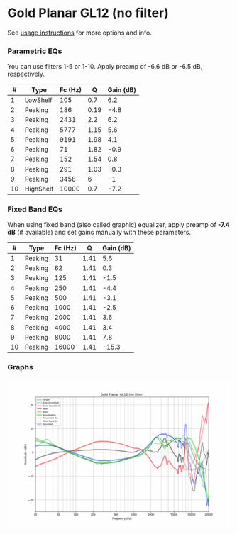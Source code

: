 # Gold Planar GL12 (no filter)
See [usage instructions](https://github.com/jaakkopasanen/AutoEq#usage) for more options and info.

### Parametric EQs
You can use filters 1-5 or 1-10. Apply preamp of -6.6 dB or -6.5 dB, respectively.

|   # | Type      |   Fc (Hz) |    Q |   Gain (dB) |
|-----|-----------|-----------|------|-------------|
|   1 | LowShelf  |       105 | 0.7  |         6.2 |
|   2 | Peaking   |       186 | 0.19 |        -4.8 |
|   3 | Peaking   |      2431 | 2.2  |         6.2 |
|   4 | Peaking   |      5777 | 1.15 |         5.6 |
|   5 | Peaking   |      9191 | 1.98 |         4.1 |
|   6 | Peaking   |        71 | 1.82 |        -0.9 |
|   7 | Peaking   |       152 | 1.54 |         0.8 |
|   8 | Peaking   |       291 | 1.03 |        -0.3 |
|   9 | Peaking   |      3458 | 6    |        -1   |
|  10 | HighShelf |     10000 | 0.7  |        -7.2 |

### Fixed Band EQs
When using fixed band (also called graphic) equalizer, apply preamp of **-7.4 dB** (if available) and set gains manually with these parameters.

|   # | Type    |   Fc (Hz) |    Q |   Gain (dB) |
|-----|---------|-----------|------|-------------|
|   1 | Peaking |        31 | 1.41 |         5.6 |
|   2 | Peaking |        62 | 1.41 |         0.3 |
|   3 | Peaking |       125 | 1.41 |        -1.5 |
|   4 | Peaking |       250 | 1.41 |        -4.4 |
|   5 | Peaking |       500 | 1.41 |        -3.1 |
|   6 | Peaking |      1000 | 1.41 |        -2.5 |
|   7 | Peaking |      2000 | 1.41 |         3.6 |
|   8 | Peaking |      4000 | 1.41 |         3.4 |
|   9 | Peaking |      8000 | 1.41 |         7.8 |
|  10 | Peaking |     16000 | 1.41 |       -15.3 |

### Graphs
![](./Gold%20Planar%20GL12%20(no%20filter).png)
